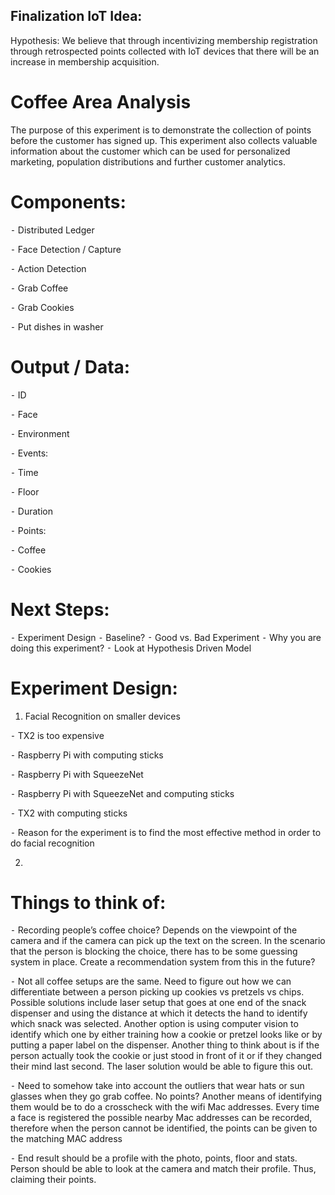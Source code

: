 ## Finalization IoT Idea:

Hypothesis: We believe that through incentivizing membership registration through retrospected points collected with IoT devices that there will be an increase in membership acquisition. 
 

# Coffee Area Analysis

The purpose of this experiment is to demonstrate the collection of points before the customer has signed up. This experiment also collects valuable information about the customer which can be used for personalized marketing, population distributions and further customer analytics.

# Components: 

⁃	Distributed Ledger

⁃	Face Detection / Capture

⁃	Action Detection

⁃	Grab Coffee

⁃	Grab Cookies

⁃	Put dishes in washer

 
# Output / Data:

⁃	ID

⁃	Face

⁃	Environment

⁃	Events:

 ⁃	Time

 ⁃	Floor

 ⁃	Duration

⁃	Points:

 ⁃	Coffee 

 ⁃	Cookies

# Next Steps:

⁃	Experiment Design
⁃	Baseline?
⁃	Good vs. Bad Experiment 
⁃	Why you are doing this experiment? 
⁃	Look at Hypothesis Driven Model 

# Experiment Design:

1.	Facial Recognition on smaller devices

  ⁃	TX2 is too expensive
  
  ⁃	Raspberry Pi with computing sticks 
 
  ⁃	Raspberry Pi with SqueezeNet
  
  ⁃	Raspberry Pi with SqueezeNet and computing sticks
  
  ⁃	TX2 with computing sticks 
  
  ⁃	Reason for the experiment is to find the most effective method in order to do facial recognition 
  
 2.	 

# Things to think of:

⁃	Recording people’s coffee choice? Depends on the viewpoint of the camera and if the camera can pick up the text on the screen. In the scenario that the person is blocking the choice, there has to be some guessing system in place. Create a recommendation system from this in the future?

⁃	Not all coffee setups are the same. Need to figure out how we can differentiate between a person picking up cookies vs pretzels vs chips. Possible solutions include laser setup that goes at one end of the snack dispenser and using the distance at which it detects the hand to identify which snack was selected. Another option is using computer vision to identify which one by either training how a cookie or pretzel looks like or by putting a paper label on the dispenser. Another thing to think about is if the person actually took the cookie or just stood in front of it or if they changed their mind last second. The laser solution would be able to figure this out. 

⁃	Need to somehow take into account the outliers that wear hats or sun glasses when they go grab coffee. No points? Another means of identifying them would be to do a crosscheck with the wifi Mac addresses. Every time a face is registered the possible nearby Mac addresses can be recorded, therefore when the person cannot be identified, the points can be given to the matching MAC address

⁃	End result should be a profile with the photo, points, floor and stats. Person should be able to look at the camera and match their profile. Thus, claiming their points.
